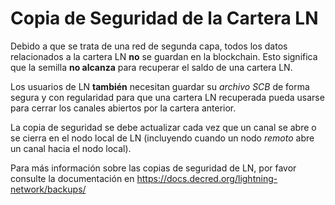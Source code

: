 # Copia de Seguridad de la Cartera LN

Debido a que se trata de una red de segunda capa, todos los datos relacionados a la cartera LN **no** se guardan en la blockchain. Esto significa que la semilla **no alcanza** para recuperar el saldo de una cartera LN.

Los usuarios de LN **también** necesitan guardar su _archivo SCB_ de forma segura y con regularidad para que una cartera LN recuperada pueda usarse para cerrar los canales abiertos por la cartera anterior.

La copia de seguridad se debe actualizar cada vez que un canal se abre o se cierra en el nodo local de LN (incluyendo cuando un nodo _remoto_ abre un canal hacia el nodo local).

Para más información sobre las copias de seguridad de LN, por favor consulte la documentación en
https://docs.decred.org/lightning-network/backups/
